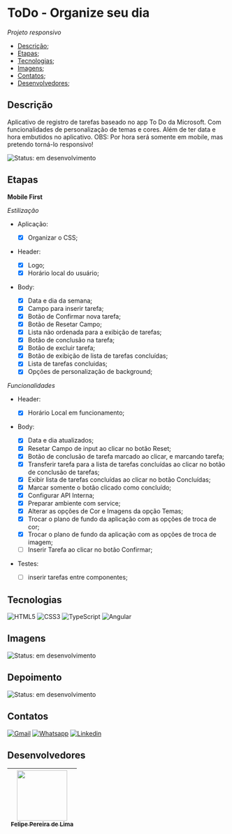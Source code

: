 # ToDo - Organize seu dia

*Projeto responsivo*

- [Descrição](#descrição);
- [Etapas](#etapas);
- [Tecnologias](#tecnologias);
- [Imagens](#imagens);
- [Contatos](#contatos);
- [Desenvolvedores](#desenvolvedores);

## Descrição 

Aplicativo de registro de tarefas baseado no app To Do da Microsoft. Com funcionalidades de personalização de temas e cores. Além de ter data e hora embutidos no aplicativo.
OBS: Por hora será somente em mobile, mas pretendo torná-lo responsivo!

![Status: em desenvolvimento](https://img.shields.io/badge/STATUS-Em%20desenvolvimento-blue)

## Etapas

**Mobile First**

*Estilização*

  - Aplicação:

    - [x] Organizar o CSS;

  - Header:

    - [x] Logo;
    - [x] Horário local do usuário;

  - Body:
     - [x] Data e dia da semana;
     - [x] Campo para inserir tarefa;
     - [x] Botão de Confirmar nova tarefa;
     - [x] Botão de Resetar Campo;
     - [x] Lista não ordenada para a exibição de tarefas;
     - [x] Botão de conclusão na tarefa;
     - [x] Botão de excluir tarefa;
     - [x] Botão de exibição de lista de tarefas concluídas;
     - [x] Lista de tarefas concluidas;
     - [x] Opções de personalização de background;

*Funcionalidades*

  - Header:
    
    - [x] Horário Local em funcionamento;
    
  - Body: 
  
    - [x] Data e dia atualizados;
    - [x] Resetar Campo de input ao clicar no botão Reset;
    - [x] Botão de conclusão de tarefa marcado ao clicar, e marcando tarefa;
    - [x] Transferir tarefa para a lista de tarefas concluídas ao clicar no botão de conclusão de tarefas;
    - [x] Exibir lista de tarefas concluídas ao clicar no botão Concluídas;
    - [x] Marcar somente o botão clicado como concluído;
    - [x] Configurar API Interna;
    - [x] Preparar ambiente com service;
    - [x] Alterar as opções de Cor e Imagens da opção Temas;
    - [x] Trocar o plano de fundo da aplicação com as opções de troca de cor;
    - [x] Trocar o plano de fundo da aplicação com as opções de troca de imagem;
    - [ ] Inserir Tarefa ao clicar no botão Confirmar;

  - Testes:
    
    - [ ] inserir tarefas entre componentes;
    
## Tecnologias

![HTML5](https://img.shields.io/badge/html5-%23E34F26.svg?style=for-the-badge&logo=html5&logoColor=white) ![CSS3](https://img.shields.io/badge/css3-%231572B6.svg?style=for-the-badge&logo=css3&logoColor=white) ![TypeScript](https://img.shields.io/badge/TypeScript-007ACC?style=for-the-badge&logo=typescript&logoColor=white) ![Angular](https://img.shields.io/badge/Angular-DD0031?style=for-the-badge&logo=angular&logoColor=white) 

## Imagens

![Status: em desenvolvimento](https://img.shields.io/badge/STATUS-Em%20desenvolvimento-blue)

## Depoimento 

![Status: em desenvolvimento](https://img.shields.io/badge/STATUS-Em%20desenvolvimento-blue)

## Contatos

<a href="mailto:felipe.lima0160@gmail.com">![Gmail](https://img.shields.io/badge/Gmail-D14836?style=for-the-badge&logo=gmail&logoColor=white)</a>  <a href="https://wa.me/5521979926096">![Whatsapp](https://img.shields.io/badge/WhatsApp-25D366?style=for-the-badge&logo=whatsapp&logoColor=white)</a>  <a href="https://www.linkedin.com/in/felipe-lima01/">![Linkedin](https://img.shields.io/badge/LinkedIn-0077B5?style=for-the-badge&logo=linkedin&logoColor=white)</a> 

## Desenvolvedores

| [<img src="https://avatars.githubusercontent.com/u/102830741?s=400&u=eb0ed821d5deeaaac9a910f737ce38ddfda2f3a9&v=4" width=115><br><sub>Felipe Pereira de Lima</sub>](https://github.com/LipePLima) 
| :---: |
